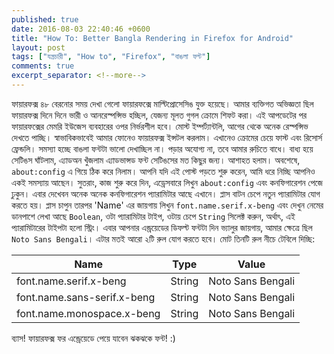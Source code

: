 ```yaml
---
published: true
date: 2016-08-03 22:40:46 +0600
title: "How To: Better Bangla Rendering in Firefox for Android"
layout: post
tags: ["যন্ত্রচারী", "How to", "Firefox", "বাঙলা ফন্ট"]
comments: true
excerpt_separator: <!--more-->
---
```

ফায়ারফক্স ৪৮ বেরনোর সময় দেখা গেলো ফায়ারফক্সে মাল্টিপ্রোসেসিঙ যুক্ত হয়েছে। আমার ব্যক্তিগত অভিজ্ঞতা ছিল ফায়ারফক্স দিনে দিনে ভারী ও আনরেস্পন্সিভ হচ্ছিল, যেজন্য মূলত গুগল ক্রোমে শিফট করা। এই আপডেটের পর ফায়ারফক্সের মেমরি ইউজেস ব্যবহারের ওপর নির্ভরশীল হবে। মোস্ট ইম্পর্ট্যান্টলি, আগের থেকে অনেক রেস্পন্সিভ দেখতে পাচ্ছি। স্বাভাবিকভাবেই আমার ফোনেও ফায়ারফক্স ইন্সটল করলাম। এখানেও ক্রোমের চেয়ে ফাস্ট এবং রিসোর্স ফ্রেন্ডলি। সমস্যা হচ্ছে বাঙলা ফন্টটা ভালো দেখাচ্ছিল না। পড়ার অযোগ্য না, তবে আমার রুচিতে বাধে। বাধ্য হয়ে সেটিঙস ঘাঁটলাম, এ্যাডঅন খুঁজলাম এ্যাডভান্সড ফন্ট সেটিঙসের মত কিছুর জন্য। আশাহত হলাম। অবশেষে, `about:config` এ গিয়ে ঠিক করে নিলাম। আপনি যদি এই পোস্ট পড়তে শুরু করেন, আমি ধরে নিচ্ছি আপনিও একই সমস্যায় আছেন। সুতরাং, কাজ শুরু করে দিন, এড্রেসবারে লিখুন `about:config` এবং কনফিগারেশন পেজে ঢুকুন। এবার দেখেবন অনেক অনেক কনফিগারেশন প্যারামিটার আছে এখানে। প্লাস বাটন চেপে নতুন প্যারামিটার যোগ করতে হয়। প্লাস চাপুন তারপর 'Name' এর জায়গায় লিখুন `font.name.serif.x-beng` এবং দেখুন নেমের ডানপাশে লেখা আছে `Boolean`, ওটা প্যারামিটার টাইপ, ওটায় চেপে `String` সিলেক্ট করুন, অর্থাৎ, এই প্যারামিটারের টাইপটা হলো স্ট্রিং। এবার আপনার এন্ড্রয়েডের ডিফল্ট ফন্টটা দিন ভ্যালুর জায়গায়, আমার ক্ষেত্রে ছিল `Noto Sans Bengali`। এটার মতই আরো ২টি রুল যোগ করতে হবে। মোট তিনটি রুল নীচে টেবিলে দিচ্ছি:
<!--more-->

| Name | Type | Value | 
| --------------------- | ----- | ------------- |
| font.name.serif.x-beng | String | Noto Sans Bengali |
| font.name.sans-serif.x-beng | String | Noto Sans Bengali |
| font.name.monospace.x-beng | String | Noto Sans Bengali |

ব্যাস! ফায়ারফক্স ফর এন্ড্রেয়েডে পেয়ে যাবেন ঝকঝকে ফন্ট! :)
